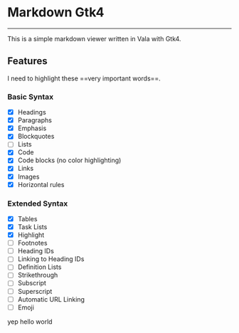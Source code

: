 # Markdown Gtk4
---------------

This is a simple markdown viewer written in Vala with Gtk4.

## Features

I need to highlight these ==very important words==.


### Basic Syntax 
- [x] Headings
- [x] Paragraphs
- [x] Emphasis
- [x] Blockquotes
- [ ] Lists
- [x] Code
- [x] Code blocks (no color highlighting)
- [x] Links
- [x] Images
- [x] Horizontal rules

### Extended Syntax
- [x] Tables
- [x] Task Lists
- [x] Highlight
- [ ] Footnotes
- [ ] Heading IDs
- [ ] Linking to Heading IDs
- [ ] Definition Lists
- [ ] Strikethrough
- [ ] Subscript
- [ ] Superscript
- [ ] Automatic URL Linking
- [ ] Emoji

yep hello world
